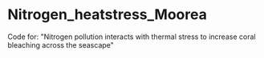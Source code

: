 # Nitrogen_heatstress_Moorea
Code for: "Nitrogen pollution interacts with thermal stress to increase coral bleaching across the seascape" 
